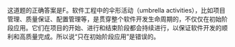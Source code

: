 这道题的正确答案是F。软件工程中的伞形活动（umbrella activities），比如项目管理、质量保证、配置管理等，是贯穿整个软件开发生命周期的，不仅仅在初始阶段应用。它们在项目的开始、进行和结束阶段都会持续进行，以保证软件开发的顺利和高质量完成。所以说“只在初始阶段应用”是错误的。